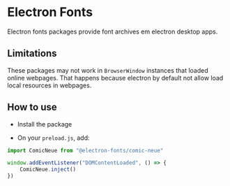 # Electron Fonts

Electron fonts packages provide font archives em electron desktop apps.

## Limitations

These packages may not work in `BrowserWindow` instances that loaded online webpages. That happens because electron by default not allow load local resources in webpages.

## How to use

* Install the package

* On your `preload.js`, add:

```ts
import ComicNeue from "@electron-fonts/comic-neue"

window.addEventListener("DOMContentLoaded", () => {
    ComicNeue.inject()
})
```